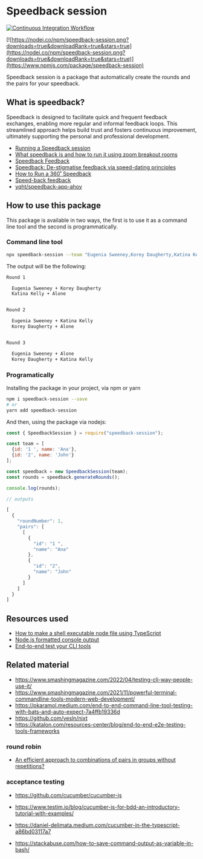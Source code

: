# Speedback session

[![Continuous Integration Workflow](https://github.com/marabesi/speedback-session/actions/workflows/nodejs.yml/badge.svg)](https://github.com/marabesi/speedback-session/actions/workflows/nodejs.yml)

[![https://nodei.co/npm/speedback-session.png?downloads=true&downloadRank=true&stars=true](https://nodei.co/npm/speedback-session.png?downloads=true&downloadRank=true&stars=true)](https://www.npmjs.com/package/speedback-session)

Speedback session is a package that automatically create the rounds and the pairs for your speedback.

## What is speedback?

Speedback is designed to facilitate quick and frequent feedback exchanges, enabling more regular and informal feedback
loops. This streamlined approach helps build trust and fosters continuous improvement, ultimately supporting the personal
and professional development.

- [Running a Speedback session](https://www.codurance.com/publications/speedback-session-feedback)
- [​What speedback is and how to run it using zoom breakout rooms](https://www.thoughtworks.com/en-es/insights/blog/what-speedback-and-how-run-it-using-zoom-breakout-rooms)
- [Speedback Feedback](https://labspractices.com/practices/speedback)
- [Speedback: De-stigmatise feedback via speed-dating principles](https://medium.com/@joshproduct/speedback-de-stigmatise-feedback-with-speed-dating-principles-4708d493fb63)
- [How to Run a 360˚ Speedback](https://meganesulli.com/blog/how-to-run-a-speedback)
- [Speed-back feedback](https://medium.com/@tmarinkovic.tm/speed-back-feedback-6b8c35bfe005)
- [yqht/speedback-app-ahoy](https://github.com/lyqht/speedback-app-ahoy)

## How to use this package

This package is available in two ways, the first is to use it as a command line tool and the second is programmatically.

### Command line tool

```sh
npx speedback-session --team "Eugenia Sweeney,Korey Daugherty,Katina Kelly"
```

The output will be the following:

```sh
Round 1

  Eugenia Sweeney + Korey Daugherty
  Katina Kelly + Alone


Round 2

  Eugenia Sweeney + Katina Kelly
  Korey Daugherty + Alone


Round 3

  Eugenia Sweeney + Alone
  Korey Daugherty + Katina Kelly
```

### Programatically

Installing the package in your project, via npm or yarn

```sh
npm i speedback-session --save
# or
yarn add speedback-session
```

And then, using the package via nodejs:

```js
const { SpeedbackSession } = require("speedback-session");

const team = [
  {id: '1 ', name: 'Ana'},
  {id: '2', name: 'John'}
];

const speedback = new SpeedbackSession(team);
const rounds = speedback.generateRounds();

console.log(rounds);

// outputs

[
  {
    "roundNumber": 1,
    "pairs": [
      [
        {
          "id": "1 ",
          "name": "Ana"
        },
        {
          "id": "2",
          "name": "John"
        }
      ]
    ]
  }
]
```

## Resources used

- [How to make a shell executable node file using TypeScript](https://stackoverflow.com/a/31366216/2258921)
- [Node.js formatted console output](https://stackoverflow.com/a/42801006/2258921)
- [End-to-end test your CLI tools](https://dev.to/giuliano1993/end-to-end-test-your-cli-tools-4gph)

## Related material

- https://www.smashingmagazine.com/2022/04/testing-cli-way-people-use-it/
- https://www.smashingmagazine.com/2021/11/powerful-terminal-commandline-tools-modern-web-development/
- https://pkaramol.medium.com/end-to-end-command-line-tool-testing-with-bats-and-auto-expect-7a4ffb19336d
- https://github.com/vesln/nixt
- https://katalon.com/resources-center/blog/end-to-end-e2e-testing-tools-frameworks

### round robin

- [An efficient approach to combinations of pairs in groups without repetitions?](https://stackoverflow.com/questions/54447564/an-efficient-approach-to-combinations-of-pairs-in-groups-without-repetitions)

### acceptance testing

- https://github.com/cucumber/cucumber-js
- https://www.testim.io/blog/cucumber-js-for-bdd-an-introductory-tutorial-with-examples/
- https://daniel-delimata.medium.com/cucumber-in-the-typescript-a86bd03117a7

- https://stackabuse.com/how-to-save-command-output-as-variable-in-bash/
